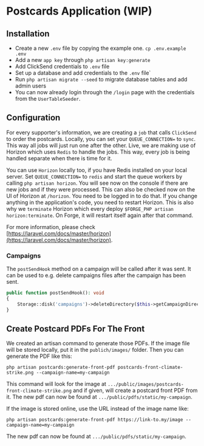 # Postcards Application (WIP)

## Installation 

* Create a new `.env` file by copying the example one. `cp .env.example .env`
* Add a new `app key` through `php artisan key:generate`
* Add ClickSend credentials to `.env` file
* Set up a database and add credentials to the `.env` file`
* Run `php artisan migrate --seed` to migrate database tables and add admin users
* You can now already login through the `/login` page with the credentials from the `UserTableSeeder`.


## Configuration

For every supporter's information, we are creating a `job` that calls `ClickSend` to order the postcards. Locally, you can set your `QUEUE_CONNECTION=` to `sync`. This way all jobs will just run one after the other.
Live, we are making use of Horizon which uses `Redis` to handle the jobs. This way, every job is being handled separate when there is time for it.

You can use `Horizon` locally too, if you have Redis installed on your local server. Set `QUEUE_CONNECTION=` to `redis` and start the queue workers by calling `php artisan horizon`. You will see now on the console if there are new jobs and if they were processed. This can also be checked now on the UI of Horizon at `/horizon`. You need to be logged in to do that. If you change anything in the application's code, you need to restart Horizon. This is also why we `terminate` Horizon which every deploy `$FORGE_PHP artisan horizon:terminate`. On Forge, it will restart itself again after that command.

For more information, please check [https://laravel.com/docs/master/horizon](https://laravel.com/docs/master/horizon).

### Campaigns

The `postSendHook` method on a campaign will be called after it was sent. It can be used to e.g. delete campaigns files after the campaign has been sent.

```php
public function postSendHook(): void
{
    Storage::disk('campaigns')->deleteDirectory($this->getCampaignDirectoryName());
}
```

## Create Postcard PDFs For The Front

We created an artisan command to generate those PDFs. If the image file will be stored locally, put it in the `publich/images/` folder. Then you can generate the PDF like this:
```shell
php artisan postcards:generate-front-pdf postcards-front-climate-strike.png --campaign-name=my-campaign
```

This command will look for the image at `.../public/images/postcards-front-climate-strike.png` and if given, will create a postcard front PDF from it.
The new pdf can now be found at `.../public/pdfs/static/my-campaign`.

If the image is stored online, use the URL instead of the image name like:
```shell
php artisan postcards:generate-front-pdf https://link-to.my/image --campaign-name=my-campaign
```

The new pdf can now be found at `.../public/pdfs/static/my-campaign`.
